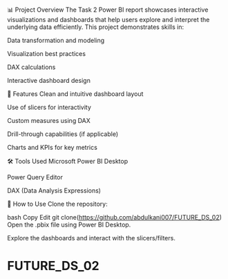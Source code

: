 📊 Project Overview
The Task 2 Power BI report showcases interactive visualizations and dashboards that help users explore and interpret the underlying data efficiently. This project demonstrates skills in:

Data transformation and modeling

Visualization best practices

DAX calculations

Interactive dashboard design

🚀 Features
Clean and intuitive dashboard layout

Use of slicers for interactivity

Custom measures using DAX

Drill-through capabilities (if applicable)

Charts and KPIs for key metrics

🛠️ Tools Used
Microsoft Power BI Desktop

Power Query Editor

DAX (Data Analysis Expressions)

📌 How to Use
Clone the repository:

bash
Copy
Edit
git clone(https://github.com/abdulkani007/FUTURE_DS_02)
Open the .pbix file using Power BI Desktop.

Explore the dashboards and interact with the slicers/filters.





# FUTURE_DS_02
